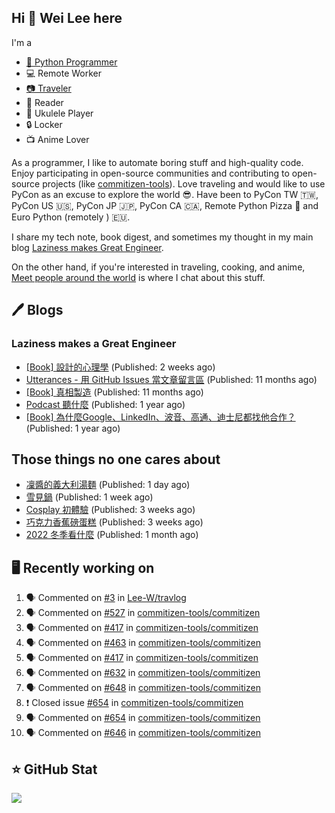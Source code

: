 ## Hi 👋 Wei Lee here

I'm a

* [🐍 Python Programmer](https://pycon-note.wei-lee.me/)
* 💻 Remote Worker
* [📷 Traveler](https://travlog.wei-lee.me/)
* 📖 Reader
* 🎵 Ukulele Player
* 🔒 Locker
* 📺 Anime Lover

As a programmer, I like to automate boring stuff and high-quality code. Enjoy participating in open-source communities and contributing to open-source projects (like [commitizen-tools](https://github.com/commitizen-tools)). Love traveling and would like to use PyCon as an excuse to explore the world 😎. Have been to PyCon TW 🇹🇼, PyCon US 🇺🇸, PyCon JP 🇯🇵, PyCon CA 🇨🇦, Remote Python Pizza 🍕 and Euro Python (remotely ) 🇪🇺.

I share my tech note, book digest, and sometimes my thought in my main blog [Laziness makes Great Engineer](https://blog.wei-lee.me/).

On the other hand, if you're interested in traveling, cooking, and anime, [Meet people around the world](https://travlog.wei-lee.me/) is where I chat about this stuff.

## 🖊️ Blogs

### Laziness makes a Great Engineer

* [[Book] 設計的心理學](https://blog.wei-lee.me/posts/book/2023/01/the-design-of-everyday-things) (Published: 2 weeks ago)
* [Utterances - 用 GitHub Issues 當文章留言區](https://blog.wei-lee.me/posts/tech/2022/02/use-github-issues-as-comment-system) (Published: 11 months ago)
* [[Book] 真相製造](https://blog.wei-lee.me/posts/book/2022/02/reality-is-business) (Published: 11 months ago)
* [Podcast 聽什麼](https://blog.wei-lee.me/posts/gossiping/2021/12/podcast-i-listen-to) (Published: 1 year ago)
* [[Book] 為什麼Google、LinkedIn、波音、高通、迪士尼都找他合作？](https://blog.wei-lee.me/posts/book/2021/12/pitch-anyting) (Published: 1 year ago)

## Those things no one cares about

* [凜醬的義大利湯麵](https://travlog.wei-lee.me/posts/cook/2023/01/yuru-camp-rin-s-soup-pasta) (Published: 1 day ago)
* [雪見鍋](https://travlog.wei-lee.me/posts/cook/2023/01/misorenabe) (Published: 1 week ago)
* [Cosplay 初體驗](https://travlog.wei-lee.me/posts/review/2022/12/first-time-cosplay) (Published: 3 weeks ago)
* [巧克力香蕉磅蛋糕](https://travlog.wei-lee.me/posts/cook/2022/12/choco-banana-pound-cake) (Published: 3 weeks ago)
* [2022 冬季看什麼](https://travlog.wei-lee.me/posts/review/2022/12/what-i-watch-in-2022-winter) (Published: 1 month ago)

## 🖥️ Recently working on

1. 🗣 Commented on [#3](https://github.com/Lee-W/travlog/issues/3) in [Lee-W/travlog](https://github.com/Lee-W/travlog)
2. 🗣 Commented on [#527](https://github.com/commitizen-tools/commitizen/issues/527) in [commitizen-tools/commitizen](https://github.com/commitizen-tools/commitizen)
3. 🗣 Commented on [#417](https://github.com/commitizen-tools/commitizen/issues/417) in [commitizen-tools/commitizen](https://github.com/commitizen-tools/commitizen)
4. 🗣 Commented on [#463](https://github.com/commitizen-tools/commitizen/issues/463) in [commitizen-tools/commitizen](https://github.com/commitizen-tools/commitizen)
5. 🗣 Commented on [#417](https://github.com/commitizen-tools/commitizen/issues/417) in [commitizen-tools/commitizen](https://github.com/commitizen-tools/commitizen)
6. 🗣 Commented on [#632](https://github.com/commitizen-tools/commitizen/issues/632) in [commitizen-tools/commitizen](https://github.com/commitizen-tools/commitizen)
7. 🗣 Commented on [#648](https://github.com/commitizen-tools/commitizen/issues/648) in [commitizen-tools/commitizen](https://github.com/commitizen-tools/commitizen)
8. ❗️ Closed issue [#654](https://github.com/commitizen-tools/commitizen/issues/654) in [commitizen-tools/commitizen](https://github.com/commitizen-tools/commitizen)
9. 🗣 Commented on [#654](https://github.com/commitizen-tools/commitizen/issues/654) in [commitizen-tools/commitizen](https://github.com/commitizen-tools/commitizen)
10. 🗣 Commented on [#646](https://github.com/commitizen-tools/commitizen/issues/646) in [commitizen-tools/commitizen](https://github.com/commitizen-tools/commitizen)


## ⭐ GitHub Stat
[![](https://github-readme-stats.vercel.app/api?username=Lee-W&show_icons=true&hide_title=true)](https://github.com/anuraghazra/github-readme-stats)
